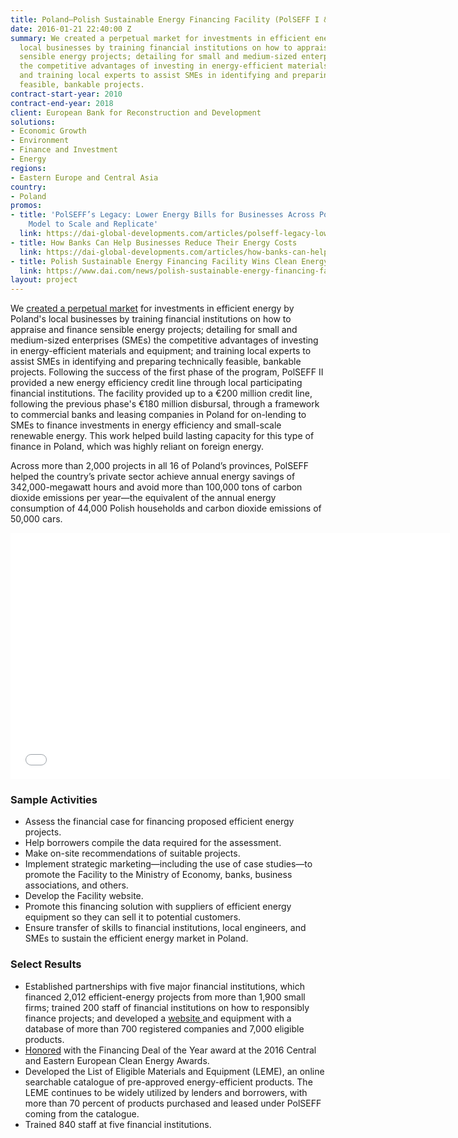 ```yaml
---
title: Poland—Polish Sustainable Energy Financing Facility (PolSEFF I & II)
date: 2016-01-21 22:40:00 Z
summary: We created a perpetual market for investments in efficient energy by Poland's
  local businesses by training financial institutions on how to appraise and finance
  sensible energy projects; detailing for small and medium-sized enterprises (SMEs)
  the competitive advantages of investing in energy-efficient materials and equipment;
  and training local experts to assist SMEs in identifying and preparing technically
  feasible, bankable projects.
contract-start-year: 2010
contract-end-year: 2018
client: European Bank for Reconstruction and Development
solutions:
- Economic Growth
- Environment
- Finance and Investment
- Energy
regions:
- Eastern Europe and Central Asia
country:
- Poland
promos:
- title: 'PolSEFF’s Legacy: Lower Energy Bills for Businesses Across Poland; a Financing
    Model to Scale and Replicate'
  link: https://dai-global-developments.com/articles/polseff-legacy-lower-energy-bills-for-businesses-across-poland-a-financing-model-to-scale-and-replicate
- title: How Banks Can Help Businesses Reduce Their Energy Costs
  link: https://dai-global-developments.com/articles/how-banks-can-help-businesses-in-developing-countries-to-greatly-reduce-their-energy-costs
- title: Polish Sustainable Energy Financing Facility Wins Clean Energy Award
  link: https://www.dai.com/news/polish-sustainable-energy-financing-facility-wins-clean-energy-award
layout: project
---
```


We [created a perpetual market](http://dai-global-developments.com/articles/how-banks-can-help-businesses-in-developing-countries-to-greatly-reduce-their-energy-costs) for investments in efficient energy by Poland's local businesses by training financial institutions on how to appraise and finance sensible energy projects; detailing for small and medium-sized enterprises (SMEs) the competitive advantages of investing in energy-efficient materials and equipment; and training local experts to assist SMEs in identifying and preparing technically feasible, bankable projects. Following the success of the first phase of the program, PolSEFF II provided a new energy efficiency credit line through local participating financial institutions. The facility provided up to a €200 million credit line, following the previous phase's €180 million disbursal, through a framework to commercial banks and leasing companies in Poland for on-lending to SMEs to finance investments in energy efficiency and small-scale renewable energy. This work helped build lasting capacity for this type of finance in Poland, which was highly reliant on foreign energy.

Across more than 2,000 projects in all 16 of Poland’s provinces, PolSEFF helped the country’s private sector achieve annual energy savings of 342,000-megawatt hours and avoid more than 100,000 tons of carbon dioxide emissions per year—the equivalent of the annual energy consumption of 44,000 Polish households and carbon dioxide emissions of 50,000 cars.

<iframe allowfullscreen="" frameborder="0" height="394" mozallowfullscreen="" src="//player.vimeo.com/video/95745379" webkitallowfullscreen="" width="703"></iframe>

### Sample Activities

* Assess the financial case for financing proposed efficient energy projects.
* Help borrowers compile the data required for the assessment.
* Make on-site recommendations of suitable projects.
* Implement strategic marketing—including the use of case studies—to promote the Facility to the Ministry of Economy, banks, business associations, and others.
* Develop the Facility website.
* Promote this financing solution with suppliers of efficient energy equipment so they can sell it to potential customers.
* Ensure transfer of skills to financial institutions, local engineers, and SMEs to sustain the efficient energy market in Poland.

### Select Results

* Established partnerships with five major financial institutions, which financed 2,012 efficient-energy projects from more than 1,900 small firms; trained 200 staff of financial institutions on how to responsibly finance projects; and developed a [website ](http://www.polseff.org/)and equipment with a database of more than 700 registered companies and 7,000 eligible products.
* [Honored](/news/polish-sustainable-energy-financing-facility-wins-clean-energy-award) with the Financing Deal of the Year award at the 2016 Central and Eastern European Clean Energy Awards.
* Developed the List of Eligible Materials and Equipment (LEME), an online searchable catalogue of pre-approved energy-efficient products. The LEME continues to be widely utilized by lenders and borrowers, with more than 70 percent of products purchased and leased under PolSEFF coming from the catalogue.
* Trained 840 staff at five financial institutions.
